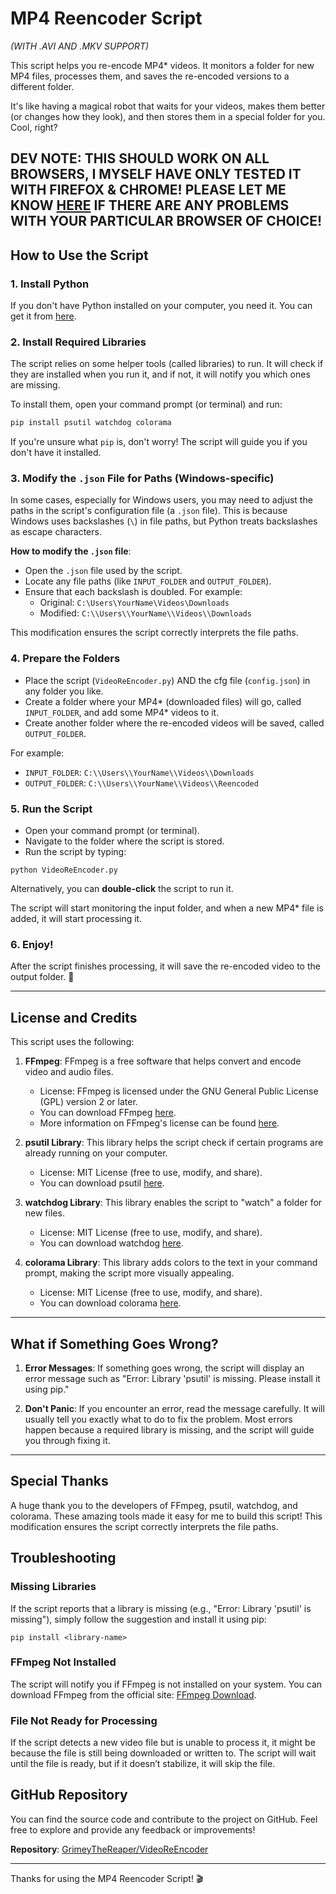 # MP4 Reencoder Script
*(WITH .AVI AND .MKV SUPPORT)*

This script helps you re-encode MP4* videos. It monitors a folder for new MP4 files, processes them, and saves the re-encoded versions to a different folder.

It's like having a magical robot that waits for your videos, makes them better (or changes how they look), and then stores them in a special folder for you. Cool, right?

## DEV NOTE: THIS SHOULD WORK ON ALL BROWSERS, I MYSELF HAVE ONLY TESTED IT WITH FIREFOX & CHROME! PLEASE LET ME KNOW [HERE](https://github.com/GrimeyTheReaper/VideoReEncoder/issues) IF THERE ARE ANY PROBLEMS WITH YOUR PARTICULAR BROWSER OF CHOICE!

## How to Use the Script

### 1. Install Python

If you don't have Python installed on your computer, you need it. You can get it from [here](https://www.python.org/downloads/).

### 2. Install Required Libraries

The script relies on some helper tools (called libraries) to run. It will check if they are installed when you run it, and if not, it will notify you which ones are missing.

To install them, open your command prompt (or terminal) and run:

```bash
pip install psutil watchdog colorama
```

If you're unsure what `pip` is, don't worry! The script will guide you if you don't have it installed.

### 3\. Modify the `.json` File for Paths (Windows-specific)

In some cases, especially for Windows users, you may need to adjust the paths in the script's configuration file (a `.json` file). This is because Windows uses backslashes (`\`) in file paths, but Python treats backslashes as escape characters.

**How to modify the `.json` file**:

-   Open the `.json` file used by the script.
-   Locate any file paths (like `INPUT_FOLDER` and `OUTPUT_FOLDER`).
-   Ensure that each backslash is doubled. For example:
    -   Original: `C:\Users\YourName\Videos\Downloads`
    -   Modified: `C:\\Users\\YourName\\Videos\\Downloads`

This modification ensures the script correctly interprets the file paths.

### 4\. Prepare the Folders

-   Place the script (`VideoReEncoder.py`) AND the cfg file (`config.json`) in any folder you like.
-   Create a folder where your MP4* (downloaded files) will go, called `INPUT_FOLDER`, and add some MP4* videos to it.
-   Create another folder where the re-encoded videos will be saved, called `OUTPUT_FOLDER`.

For example:

-   `INPUT_FOLDER`: `C:\\Users\\YourName\\Videos\\Downloads`
-   `OUTPUT_FOLDER`: `C:\\Users\\YourName\\Videos\\Reencoded`

### 5\. Run the Script

-   Open your command prompt (or terminal).
-   Navigate to the folder where the script is stored.
-   Run the script by typing:

`python VideoReEncoder.py `

Alternatively, you can **double-click** the script to run it.

The script will start monitoring the input folder, and when a new MP4* file is added, it will start processing it.

### 6\. Enjoy!

After the script finishes processing, it will save the re-encoded video to the output folder. 🎉

* * * * *

License and Credits
-------------------

This script uses the following:

1.  **FFmpeg**: FFmpeg is a free software that helps convert and encode video and audio files.

    -   License: FFmpeg is licensed under the GNU General Public License (GPL) version 2 or later.
    -   You can download FFmpeg [here](https://www.ffmpeg.org/download.html).
    -   More information on FFmpeg's license can be found [here](https://www.ffmpeg.org/legal.html).
2.  **psutil Library**: This library helps the script check if certain programs are already running on your computer.

    -   License: MIT License (free to use, modify, and share).
    -   You can download psutil [here](https://pypi.org/project/psutil/).
3.  **watchdog Library**: This library enables the script to "watch" a folder for new files.

    -   License: MIT License (free to use, modify, and share).
    -   You can download watchdog [here](https://pypi.org/project/watchdog/).
4.  **colorama Library**: This library adds colors to the text in your command prompt, making the script more visually appealing.

    -   License: MIT License (free to use, modify, and share).
    -   You can download colorama [here](https://pypi.org/project/colorama/).

* * * * *

What if Something Goes Wrong?
-----------------------------

1.  **Error Messages**: If something goes wrong, the script will display an error message such as "Error: Library 'psutil' is missing. Please install it using pip."

2.  **Don't Panic**: If you encounter an error, read the message carefully. It will usually tell you exactly what to do to fix the problem. Most errors happen because a required library is missing, and the script will guide you through fixing it.

* * * * *

Special Thanks
--------------

A huge thank you to the developers of FFmpeg, psutil, watchdog, and colorama. These amazing tools made it easy for me to build this script!
This modification ensures the script correctly interprets the file paths.


## Troubleshooting

### **Missing Libraries**
If the script reports that a library is missing (e.g., "Error: Library 'psutil' is missing"), simply follow the suggestion and install it using pip:

`pip install <library-name>`


### **FFmpeg Not Installed**
The script will notify you if FFmpeg is not installed on your system. You can download FFmpeg from the official site: [FFmpeg Download](https://www.ffmpeg.org/download.html).

### **File Not Ready for Processing**
If the script detects a new video file but is unable to process it, it might be because the file is still being downloaded or written to. The script will wait until the file is ready, but if it doesn’t stabilize, it will skip the file.


## GitHub Repository

You can find the source code and contribute to the project on GitHub. Feel free to explore and provide any feedback or improvements!

**Repository**: [GrimeyTheReaper/VideoReEncoder](https://github.com/GrimeyTheReaper/VideoReEncoder)

---

Thanks for using the MP4 Reencoder Script! 🎬
